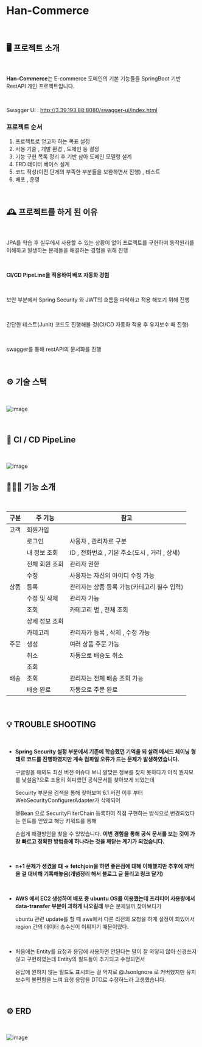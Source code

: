 # Han-Commerce

<br>

## 🖥️ 프로젝트 소개
<br>


**Han-Commerce**는 E-commerce 도메인의 기본 기능들을 SpringBoot 기반 RestAPI 개인 프로젝트입니다.

<br>

Swagger UI :  http://3.39.193.88:8080/swagger-ui/index.html
<br>

### 프로젝트 순서

1. 프로젝트로 얻고자 하는 목표 설정
2. 사용 기술 , 개발 환경 , 도메인 등 결정
3. 기능 구현 목록 정리 후 기반 삼아 도메인 모델링 설계
4. ERD 데이터 베이스 설계
5. 코드 작성(이전 단게의 부족한 부분들을 보완하면서 진행) , 테스트
6. 배포 , 운영
  
<br>

## 🕰️ 프로젝트를 하게 된 이유 
<br>

JPA를 학습 후 실무에서 사용할 수 있는 상황이 없어 프로젝트를 구현하며 동작원리를 이해하고 발생하는 문제들을 해결하는 경험을 위해 진행

<br>

**CI/CD PipeLine을 적용하여 배포 자동화 경험** 

<br>

보안 부분에서 Spring Security 와 JWT의 흐름을 파악하고 적용 해보기 위해 진행

<br>

간단한 테스트(Junit) 코드도 진행해볼 것(CI/CD 자동화 적용 후 유지보수 때 진행)

<br>

swagger를 통해 restAPI의 문서화를 진행


<br>

## ⚙️ 기술 스택

<br>

![image](https://github.com/gkstjr/han-commerce/assets/99389922/474d243e-934c-407c-9487-dccbcf230196)

<br>

## 📌 CI / CD PipeLine

<br>

![image](https://github.com/gkstjr/han-commerce/assets/99389922/68f379d1-a34e-4ff0-937b-9e78cc842b04)

## 🧑‍🤝‍🧑 기능 소개
 
<br>

| 구분 | 주 기능 | 참고 |
|---|---|---|
| 고객 | 회원가입 |     |
|   |  로그인  | 사용자 , 관리자로 구분 | 
|   | 내 정보 조회 | ID , 전화번호 , 기본 주소(도시 , 거리 , 상세) |
|   | 전체 회원 조회  | 관리자 권한  |
|   | 수정  | 사용자는 자신의 아이디 수정 가능  |
| 상품 |  등록 | 관리자는 상품 등록 가능(카테고리 필수 입력) |
|   | 수정 및 삭제 | 관리자 가능 |
|   | 조회 | 카테고리 별 , 전체 조회 |
|   | 상세 정보 조회 |   |
|   | 카테고리  | 관리자가 등록 , 삭제 , 수정 가능 |
|주문| 생성 | 여러 상품 주문 가능 |
|   | 취소  | 자동으로 배송도 취소 |
|   | 조회  |   |
|배송| 조회 | 관리자는 전체 배송 조회 가능  |
|   | 배송 완료 | 자동으로 주문 완료 |

<br>


## 💡 TROUBLE SHOOTING

<br>

* **Spring Security 설정 부분에서 기존에 학습했던 기억을 되 살려 메서드 체이닝 형태로 코드를 진행하였지만 계속 컴파일 오류가 뜨는 문제가 발생하였습니다.**

  구글링을 해봐도 최신 버전 이슈다 보니 알맞은 정보를 찾지 못하다가 아직 뭔지모를 낯설음?으로 조용히 회피했던 공식문서를 찾아보게 되었는데 

  Secuirty 부분을 검색을 통해 찾아보며 6.1 버전 이후 부터 WebSecurityConfigurerAdapter가 삭제되어

  @Bean 으로 SecurityFilterChain 등록하여 직접 구현하는 방식으로 변경되었다는 힌트를 얻었고 해당 키워드를 통해
  
  손쉽게 해결방안을 찾을 수 있었습니다. **이번 경험을 통해 공식 문서를 보는 것이 가장 빠르고 정확한 방법중에 하나라는 것을 깨닫는 계기가 되었습니다.**

<br>

* **n+1 문제가 생겼을 떄 → fetchjoin을 하면 좋은점에 대해 이해했지만 추후에 까먹을 걸 대비해 기록해놓음(개념정리 해서 블로그 글 올리고 링크 달기)**

<br>

* **AWS 에서 EC2 생성하여 배포 중 ubuntu OS를 이용했는데 프리티어 사용량에서 data-transfer 부분이 과하게 나오길래** 무슨 문제일까 찾아보다가
  
  ubuntu 관련 update를 할 때 aws에서 다른 리전의 요청을 하게 설정이 되있어서 region 간의 데이터 송수신이 이뤄지기 때문이였다.

<br>

* 처음에는 Entity를 요청과 응답에 사용하면 안된다는 말이 잘 와닿지 않아 신경쓰지 않고 구현하였는데 Entity의 필드들이 추가되고 수정되면서 

  응답에 원하지 않는 필드도 표시되는 걸 억지로 @JsonIgnore 로 커버했지만 유지보수의 불편함을 느껴 요청 응답을 DTO로 수정하느라 고생했습니다.
  
<br>

## ⚙️ ERD 

<br>

![image](https://github.com/gkstjr/han-commerce/assets/99389922/95e7e103-3542-4bf9-8f77-853560f11703)



